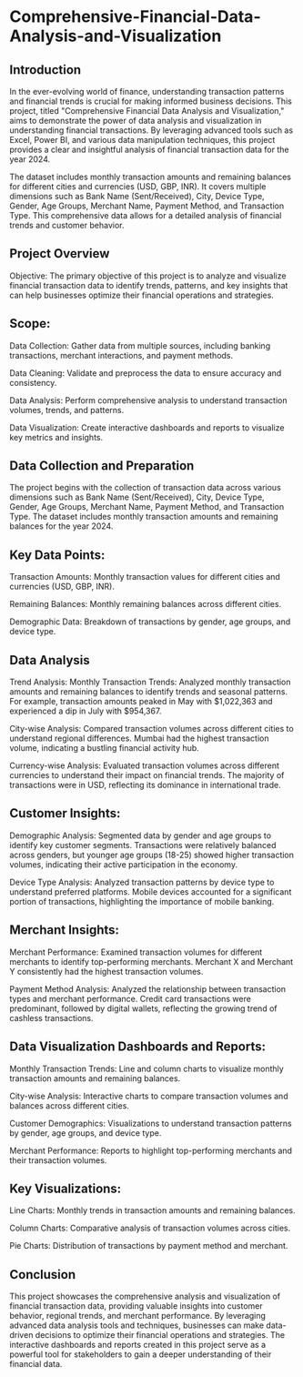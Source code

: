 # Comprehensive-Financial-Data-Analysis-and-Visualization

## Introduction
In the ever-evolving world of finance, understanding transaction patterns and financial trends is crucial for making informed business decisions. This project, titled "Comprehensive Financial Data Analysis and Visualization," aims to demonstrate the power of data analysis and visualization in understanding financial transactions. By leveraging advanced tools such as Excel, Power BI, and various data manipulation techniques, this project provides a clear and insightful analysis of financial transaction data for the year 2024.

The dataset includes monthly transaction amounts and remaining balances for different cities and currencies (USD, GBP, INR). It covers multiple dimensions such as Bank Name (Sent/Received), City, Device Type, Gender, Age Groups, Merchant Name, Payment Method, and Transaction Type. This comprehensive data allows for a detailed analysis of financial trends and customer behavior.

## Project Overview
Objective: The primary objective of this project is to analyze and visualize financial transaction data to identify trends, patterns, and key insights that can help businesses optimize their financial operations and strategies.

## Scope:

Data Collection: Gather data from multiple sources, including banking transactions, merchant interactions, and payment methods.

Data Cleaning: Validate and preprocess the data to ensure accuracy and consistency.

Data Analysis: Perform comprehensive analysis to understand transaction volumes, trends, and patterns.

Data Visualization: Create interactive dashboards and reports to visualize key metrics and insights.

## Data Collection and Preparation
The project begins with the collection of transaction data across various dimensions such as Bank Name (Sent/Received), City, Device Type, Gender, Age Groups, Merchant Name, Payment Method, and Transaction Type. The dataset includes monthly transaction amounts and remaining balances for the year 2024.

## Key Data Points:

Transaction Amounts: Monthly transaction values for different cities and currencies (USD, GBP, INR).

Remaining Balances: Monthly remaining balances across different cities.

Demographic Data: Breakdown of transactions by gender, age groups, and device type.

## Data Analysis
Trend Analysis: Monthly Transaction Trends: Analyzed monthly transaction amounts and remaining balances to identify trends and seasonal patterns. For example, transaction amounts peaked in May with $1,022,363 and experienced a dip in July with $954,367.

City-wise Analysis: Compared transaction volumes across different cities to understand regional differences. Mumbai had the highest transaction volume, indicating a bustling financial activity hub.

Currency-wise Analysis: Evaluated transaction volumes across different currencies to understand their impact on financial trends. The majority of transactions were in USD, reflecting its dominance in international trade.

## Customer Insights:

Demographic Analysis: Segmented data by gender and age groups to identify key customer segments. Transactions were relatively balanced across genders, but younger age groups (18-25) showed higher transaction volumes, indicating their active participation in the economy.

Device Type Analysis: Analyzed transaction patterns by device type to understand preferred platforms. Mobile devices accounted for a significant portion of transactions, highlighting the importance of mobile banking.

## Merchant Insights:

Merchant Performance: Examined transaction volumes for different merchants to identify top-performing merchants. Merchant X and Merchant Y consistently had the highest transaction volumes.

Payment Method Analysis: Analyzed the relationship between transaction types and merchant performance. Credit card transactions were predominant, followed by digital wallets, reflecting the growing trend of cashless transactions.

## Data Visualization Dashboards and Reports:

Monthly Transaction Trends: Line and column charts to visualize monthly transaction amounts and remaining balances.

City-wise Analysis: Interactive charts to compare transaction volumes and balances across different cities.

Customer Demographics: Visualizations to understand transaction patterns by gender, age groups, and device type.

Merchant Performance: Reports to highlight top-performing merchants and their transaction volumes.

## Key Visualizations:

Line Charts: Monthly trends in transaction amounts and remaining balances.

Column Charts: Comparative analysis of transaction volumes across cities.

Pie Charts: Distribution of transactions by payment method and merchant.

## Conclusion
This project showcases the comprehensive analysis and visualization of financial transaction data, providing valuable insights into customer behavior, regional trends, and merchant performance. By leveraging advanced data analysis tools and techniques, businesses can make data-driven decisions to optimize their financial operations and strategies. The interactive dashboards and reports created in this project serve as a powerful tool for stakeholders to gain a deeper understanding of their financial data.
